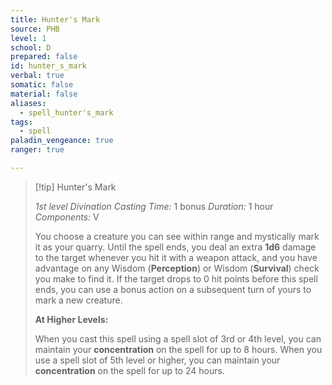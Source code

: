 ```yaml
---
title: Hunter's Mark
source: PHB
level: 1
school: D
prepared: false
id: hunter_s_mark
verbal: true
somatic: false
material: false
aliases:
  - spell_hunter's_mark
tags:
  - spell
paladin_vengeance: true
ranger: true

---
```

>[!tip] Hunter's Mark
>
> *1st level Divination*
> *Casting Time:* 1 bonus
> *Duration:* 1 hour
> *Components:* V
>
>You choose a creature you can see within range and mystically mark it as your quarry. Until the spell ends, you deal an extra **1d6** damage to the target whenever you hit it with a weapon attack, and you have advantage on any Wisdom (**Perception**) or Wisdom (**Survival**) check you make to find it. If the target drops to 0 hit points before this spell ends, you can use a bonus action on a subsequent turn of yours to mark a new creature.
>
>**At Higher Levels:**
>
>When you cast this spell using a spell slot of 3rd or 4th level, you can maintain your **concentration** on the spell for up to 8 hours. When you use a spell slot of 5th level or higher, you can maintain your **concentration** on the spell for up to 24 hours.
>

